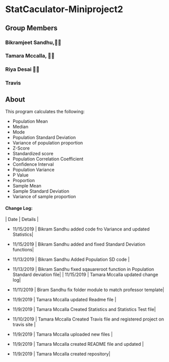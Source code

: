 

# StatCaculator-Miniproject2


## Group Members
### Bikramjeet Sandhu,:man_student:
### Tamara Mccalla, :woman_student:
### Riya Desai :woman_student:

### Travis 

## About 
This program calculates the following:

- Population Mean
- Median
- Mode
- Population Standard Deviation
- Variance of population proportion
- Z-Score
- Standardized score
- Population Correlation Coefficient
- Confidence Interval
- Population Variance
- P Value
- Proportion
- Sample Mean
- Sample Standard Deviation
- Variance of sample proportion


#### Change Log:
|  Date  | Details  |  

- 11/15/2019 | Bikram Sandhu added code fro Variance and updated Statistics|

-  11/15/2019 | Bikram Sandhu added and fixed Standard Deviation functions|

- 11/13/2019 | Bikram Sandhu Added Population SD code |

-  11/13/2019 | Bikram Sandhu fixed sqauareroot function in Population Standard deviation file|
|  11/15/2019 | Tamara Mccalla updated change log|

-  11/11/2019 | Biram Sandhu fix folder module to match professor template|
-  11/9/2019  | Tamara Mccalla updated Readme file | 

- 11/9/2019  | Tamara Mccalla Created Statistics and Statistics Test file|  

-  11/10/2019 | Tamara Mccalla Created Travis file and registered project on travis site |  
-  11/9/2019  | Tamara Mccalla uploaded new files | 
 
-  11/9/2019  | Tamara Mccalla created README file and updated | 

-  11/9/2019  | Tamara Mccalla  created repository|  

